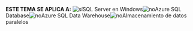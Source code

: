 <Token>**ESTE TEMA SE APLICA A:** ![sí](media/yes.png)SQL Server en Windows![no](media/no.png)Azure SQL Database![no](media/no.png)Azure SQL Data Warehouse![no](media/no.png)Almacenamiento de datos paralelos </Token>